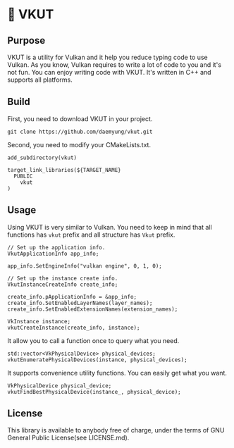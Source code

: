 # 🌋 VKUT

## Purpose

VKUT is a utility for Vulkan and it help you reduce typing code to use Vulkan. As you know, Vulkan requires to write a lot of code to you and it's not fun. You can enjoy writing code with VKUT. It's written in C++ and supports all platforms.

## Build

First, you need to download VKUT in your project.

```
git clone https://github.com/daemyung/vkut.git
```

Second, you need to modify your CMakeLists.txt.

```
add_subdirectory(vkut)

target_link_libraries(${TARGET_NAME}
  PUBLIC
    vkut
)
```

## Usage

Using VKUT is very similar to Vulkan. You need to keep in mind that all functions has `vkut` prefix and all structure has `Vkut` prefix.

```
// Set up the application info.
VkutApplicationInfo app_info;

app_info.SetEngineInfo("vulkan engine", 0, 1, 0);

// Set up the instance create info.
VkutInstanceCreateInfo create_info;

create_info.pApplicationInfo = &app_info;
create_info.SetEnabledLayerNames(layer_names);
create_info.SetEnabledExtensionNames(extension_names);

VkInstance instance;
vkutCreateInstance(create_info, instance);
```

It allow you to call a function once to query what you need.

```
std::vector<VkPhysicalDevice> physical_devices;
vkutEnumeratePhysicalDevices(instance, physical_devices);
```

It supports convenience utility functions. You can easily get what you want.

```
VkPhysicalDevice physical_device;
vkutFindBestPhysicalDevice(instance_, physical_device);
```

## License

This library is available to anybody free of charge, under the terms of GNU General Public License(see LICENSE.md).
